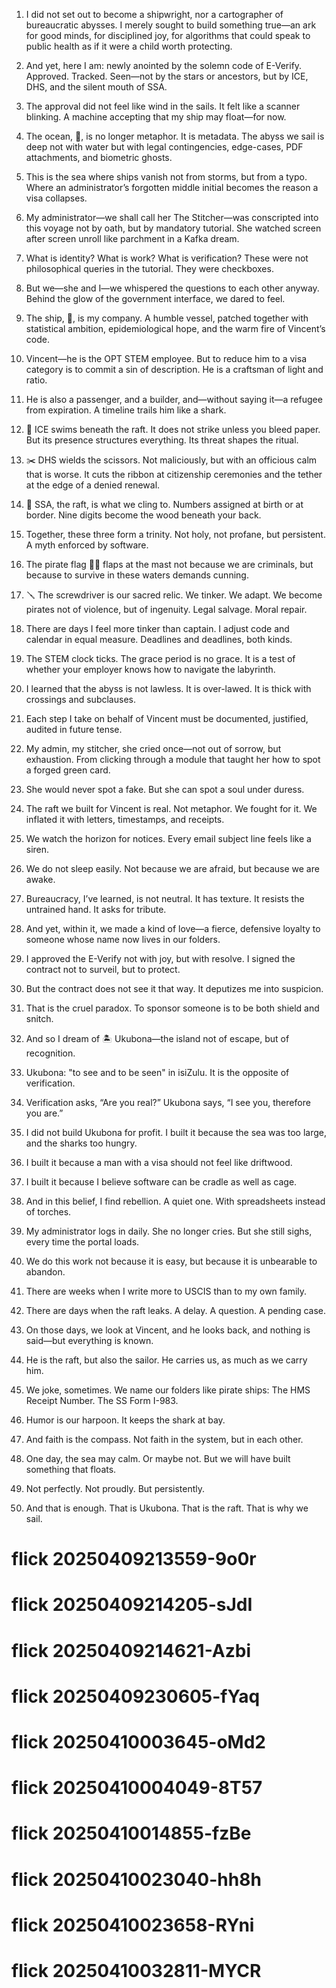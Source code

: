 1. I did not set out to become a shipwright, nor a cartographer of bureaucratic abysses. I merely sought to build something true—an ark for good minds, for disciplined joy, for algorithms that could speak to public health as if it were a child worth protecting.

2. And yet, here I am: newly anointed by the solemn code of E-Verify. Approved. Tracked. Seen—not by the stars or ancestors, but by ICE, DHS, and the silent mouth of SSA.

3. The approval did not feel like wind in the sails. It felt like a scanner blinking. A machine accepting that my ship may float—for now.

4. The ocean, 🌊, is no longer metaphor. It is metadata. The abyss we sail is deep not with water but with legal contingencies, edge-cases, PDF attachments, and biometric ghosts.

5. This is the sea where ships vanish not from storms, but from a typo. Where an administrator’s forgotten middle initial becomes the reason a visa collapses.

6. My administrator—we shall call her The Stitcher—was conscripted into this voyage not by oath, but by mandatory tutorial. She watched screen after screen unroll like parchment in a Kafka dream.

7. What is identity? What is work? What is verification? These were not philosophical queries in the tutorial. They were checkboxes.

8. But we—she and I—we whispered the questions to each other anyway. Behind the glow of the government interface, we dared to feel.

9. The ship, 🚢, is my company. A humble vessel, patched together with statistical ambition, epidemiological hope, and the warm fire of Vincent’s code.

10. Vincent—he is the OPT STEM employee. But to reduce him to a visa category is to commit a sin of description. He is a craftsman of light and ratio.

11. He is also a passenger, and a builder, and—without saying it—a refugee from expiration. A timeline trails him like a shark.

12. 🦈 ICE swims beneath the raft. It does not strike unless you bleed paper. But its presence structures everything. Its threat shapes the ritual.

13. ✂️ DHS wields the scissors. Not maliciously, but with an officious calm that is worse. It cuts the ribbon at citizenship ceremonies and the tether at the edge of a denied renewal.

14. 🛟 SSA, the raft, is what we cling to. Numbers assigned at birth or at border. Nine digits become the wood beneath your back.

15. Together, these three form a trinity. Not holy, not profane, but persistent. A myth enforced by software.

16. The pirate flag 🏴‍☠️ flaps at the mast not because we are criminals, but because to survive in these waters demands cunning.

17. 🪛 The screwdriver is our sacred relic. We tinker. We adapt. We become pirates not of violence, but of ingenuity. Legal salvage. Moral repair.

18. There are days I feel more tinker than captain. I adjust code and calendar in equal measure. Deadlines and deadlines, both kinds.

19. The STEM clock ticks. The grace period is no grace. It is a test of whether your employer knows how to navigate the labyrinth.

20. I learned that the abyss is not lawless. It is over-lawed. It is thick with crossings and subclauses.

21. Each step I take on behalf of Vincent must be documented, justified, audited in future tense.

22. My admin, my stitcher, she cried once—not out of sorrow, but exhaustion. From clicking through a module that taught her how to spot a forged green card.

23. She would never spot a fake. But she can spot a soul under duress.

24. The raft we built for Vincent is real. Not metaphor. We fought for it. We inflated it with letters, timestamps, and receipts.

25. We watch the horizon for notices. Every email subject line feels like a siren.

26. We do not sleep easily. Not because we are afraid, but because we are awake.

27. Bureaucracy, I’ve learned, is not neutral. It has texture. It resists the untrained hand. It asks for tribute.

28. And yet, within it, we made a kind of love—a fierce, defensive loyalty to someone whose name now lives in our folders.

29. I approved the E-Verify not with joy, but with resolve. I signed the contract not to surveil, but to protect.

30. But the contract does not see it that way. It deputizes me into suspicion.

31. That is the cruel paradox. To sponsor someone is to be both shield and snitch.

32. And so I dream of 🏝️ Ukubona—the island not of escape, but of recognition.

33. Ukubona: "to see and to be seen" in isiZulu. It is the opposite of verification.

34. Verification asks, “Are you real?” Ukubona says, “I see you, therefore you are.”

35. I did not build Ukubona for profit. I built it because the sea was too large, and the sharks too hungry.

36. I built it because a man with a visa should not feel like driftwood.

37. I built it because I believe software can be cradle as well as cage.

38. And in this belief, I find rebellion. A quiet one. With spreadsheets instead of torches.

39. My administrator logs in daily. She no longer cries. But she still sighs, every time the portal loads.

40. We do this work not because it is easy, but because it is unbearable to abandon.

41. There are weeks when I write more to USCIS than to my own family.

42. There are days when the raft leaks. A delay. A question. A pending case.

43. On those days, we look at Vincent, and he looks back, and nothing is said—but everything is known.

44. He is the raft, but also the sailor. He carries us, as much as we carry him.

45. We joke, sometimes. We name our folders like pirate ships: The HMS Receipt Number. The SS Form I-983.

46. Humor is our harpoon. It keeps the shark at bay.

47. And faith is the compass. Not faith in the system, but in each other.

48. One day, the sea may calm. Or maybe not. But we will have built something that floats.

49. Not perfectly. Not proudly. But persistently.

50. And that is enough. That is Ukubona. That is the raft. That is why we sail.

# flick 20250409213559-9o0r
# flick 20250409214205-sJdI
# flick 20250409214621-Azbi
# flick 20250409230605-fYaq
# flick 20250410003645-oMd2
# flick 20250410004049-8T57
# flick 20250410014855-fzBe
# flick 20250410023040-hh8h
# flick 20250410023658-RYni
# flick 20250410032811-MYCR

